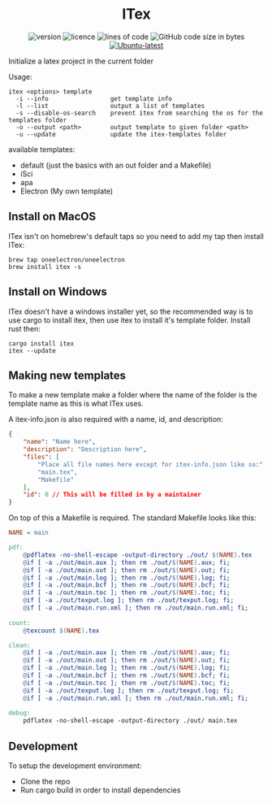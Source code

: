 <div align="center">

# ITex 

![version](https://img.shields.io/github/v/tag/oneelectron/itex?color=orange)
![licence](https://img.shields.io/github/license/oneelectron/itex?color=blue)
![lines of code](https://img.shields.io/tokei/lines/github/oneelectron/itex?color=green)
![GitHub code size in bytes](https://img.shields.io/github/languages/code-size/oneelectron/itex?color=red)
[![Ubuntu-latest](https://github.com/oneElectron/itex/actions/workflows/rust.yml/badge.svg?branch=main)](https://github.com/oneElectron/itex/actions/workflows/ubuntu-latest.yml)

</div>

Initialize a latex project in the current folder

Usage:
```
itex <options> template
  -i --info                 get template info
  -l --list                 output a list of templates
  -s --disable-os-search    prevent itex from searching the os for the templates folder
  -o --output <path>        output template to given folder <path>
  -u --update               update the itex-templates folder
```

available templates:
- default (just the basics with an out folder and a Makefile)
- iSci
- apa
- Electron (My own template)

## Install on MacOS
ITex isn't on homebrew's default taps so you need to add my tap then install ITex:
```
brew tap oneelectron/oneelectron
brew install itex -s
```

## Install on Windows
ITex doesn't have a windows installer yet, so the recommended way is to use cargo to install itex, then use itex to install it's template folder.
Install rust then:
```
cargo install itex
itex --update
```

## Making new templates
To make a new template make a folder where the name of the folder is the template name as this is what ITex uses.

A itex-info.json is also required with a name, id, and description:
```json
{
    "name": "Name here",
    "description": "Description here",
    "files": [
        "Place all file names here except for itex-info.json like so:",
        "main.tex", 
        "Makefile"
    ],
    "id": 0 // This will be filled in by a maintainer
}
```

On top of this a Makefile is required. The standard Makefile looks like this:
```Makefile
NAME = main

pdf:
	@pdflatex -no-shell-escape -output-directory ./out/ $(NAME).tex
	@if [ -a ./out/main.aux ]; then rm ./out/$(NAME).aux; fi;
	@if [ -a ./out/main.out ]; then rm ./out/$(NAME).out; fi;
	@if [ -a ./out/main.log ]; then rm ./out/$(NAME).log; fi;
	@if [ -a ./out/main.bcf ]; then rm ./out/$(NAME).bcf; fi;
	@if [ -a ./out/main.toc ]; then rm ./out/$(NAME).toc; fi;
	@if [ -a ./out/texput.log ]; then rm ./out/texput.log; fi;
	@if [ -a ./out/main.run.xml ]; then rm ./out/main.run.xml; fi;
	
count:
	@texcount $(NAME).tex

clean: 
	@if [ -a ./out/main.aux ]; then rm ./out/$(NAME).aux; fi;
	@if [ -a ./out/main.out ]; then rm ./out/$(NAME).out; fi;
	@if [ -a ./out/main.log ]; then rm ./out/$(NAME).log; fi;
	@if [ -a ./out/main.bcf ]; then rm ./out/$(NAME).bcf; fi;
	@if [ -a ./out/main.toc ]; then rm ./out/$(NAME).toc; fi;
	@if [ -a ./out/texput.log ]; then rm ./out/texput.log; fi;
	@if [ -a ./out/main.run.xml ]; then rm ./out/main.run.xml; fi;
	
debug:
	pdflatex -no-shell-escape -output-directory ./out/ main.tex

```

## Development
To setup the development environment:
- Clone the repo
- Run cargo build in order to install dependencies
